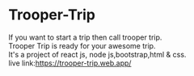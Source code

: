 # Trooper-Trip<br/>
If you want to start a trip then call trooper trip.<br/>
Trooper Trip is ready for your awesome trip.<br/>
It's a project of react js, node js,bootstrap,html & css.<br/>
live link:https://trooper-trip.web.app/
